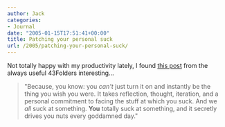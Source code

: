 ```yaml
---
author: Jack
categories:
- Journal
date: "2005-01-15T17:51:41+00:00"
title: Patching your personal suck
url: /2005/patching-your-personal-suck/
---
```


Not totally happy with my productivity lately, I found [this post][1] from the always useful 43Folders interesting&#8230;

> 
> 
> "Because, you know: you _can't_ just turn it on and instantly be the thing you wish you were. It takes reflection, thought, iteration, and a personal commitment to facing the stuff at which you suck. And we _all_ suck at something. **You** totally suck at something, and it secretly drives you nuts every goddamned day."
> 
>

 [1]: http://www.43folders.com/2005/01/patching_your_p.html